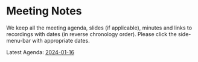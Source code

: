 # Meeting Notes

We keep all the meeting agenda, slides (if applicable), minutes and links to recordings with dates (in reverse chronology order). Please click the side-menu-bar with 
appropriate dates.


Latest Agenda: [2024-01-16](2024-01-16.md)